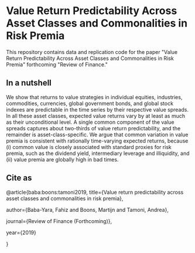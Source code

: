 # Value Return Predictability Across Asset Classes and Commonalities in Risk Premia
This repository contains data and replication code for the paper "Value Return Predictability Across Asset Classes and Commonalities in Risk Premia" forthcoming "Review of Finance."

## In a nutshell
We show that returns to value strategies in individual equities, industries, commodities, currencies, global government bonds, and global stock indexes are predictable in the time series by their respective value spreads. In all these asset classes, expected value returns vary by at least as much as their unconditional level. A single common component of the value spreads captures about two-thirds of value return predictability, and the remainder is asset-class-specific. We argue that common variation in value premia is consistent with rationally time-varying expected returns, because (i) common value is closely associated with standard proxies for risk premia, such as the dividend yield, intermediary leverage and illiquidity, and (ii) value premia are globally high in bad times.

## Cite as 

@article{baba:boons:tamoni2019,
  title={Value return predictability across asset classes and commonalities in risk premia},
  
  author={Baba-Yara, Fahiz and Boons, Martijn and Tamoni, Andrea},
  
  journal={Review of Finance (Forthcoming)},
  
  year={2019}
  
}
